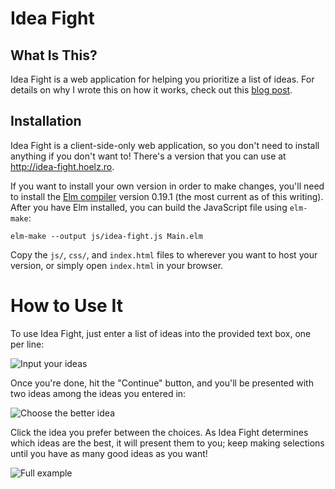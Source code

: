 # Idea Fight

## What Is This?

Idea Fight is a web application for helping you prioritize a list of ideas.
For details on why I wrote this on how it works, check out this
[blog post](http://hoelz.ro/blog/idea-fight).

## Installation

Idea Fight is a client-side-only web application, so you don't need to install
anything if you don't want to!  There's a version that you can use at
http://idea-fight.hoelz.ro.

If you want to install your own version in order to make changes, you'll need
to install the [Elm compiler](http://elm-lang.org) version 0.19.1 (the most
current as of this writing).  After you have Elm installed, you can build
the JavaScript file using `elm-make`:

    elm-make --output js/idea-fight.js Main.elm

Copy the `js/`, `css/`, and `index.html` files to wherever you want to host your
version, or simply open `index.html` in your browser.

# How to Use It

To use Idea Fight, just enter a list of ideas into the provided text box, one per line:

![Input your ideas](screenshots/idea-list.jpg)

Once you're done, hit the "Continue" button, and you'll be presented with two
ideas among the ideas you entered in:

![Choose the better idea](screenshots/choice.jpg)

Click the idea you prefer between the choices.  As Idea Fight determines which
ideas are the best, it will present them to you; keep making selections until
you have as many good ideas as you want!

![Full example](screenshots/example.gif)
